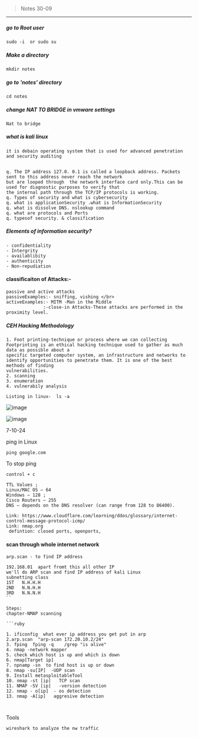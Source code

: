  >  Notes  30-09

---
##### go to Root user
```
sudo -i  or sudo su
```
#####  Make a directory 
```
mkdir notes
```
#####  go to 'notes'  directory
```
cd notes
```
##### change NAT TO BRIDGE in vmware settings
```
Nat to bridge
```


##### what is kali linux

```
it is debain operating system that is used for advanced penetration and security auditing  
```

```

q. The IP address 127.0. 0.1 is called a loopback address. Packets sent to this address never reach the network
but are looped through  the network interface card only.This can be used for diagnostic purposes to verify that
the internal path through the TCP/IP protocols is working.
q. Types of security and what is cybersecurity
q. what is applicationSecurity .what is InformationSecurity
q. what is dissolve DNS. nslookup command
q. what are protocols and Ports
q. typesof security. & classification

```

##### Elements of information security?
```
- confidentiality
- Intergrity
- availablibity
- authenticity
- Non-repudiation
```


#### classificaiton of Attacks:-
```
passive and active attacks
passiveExamples:- sniffing, vishing </br>
activeExamples:- MITM -Man in the Middle
              :-close-in Attacks-These attacks are performed in the proximity level.

```
 ##### CEH Hacking Methodology
```
1. Foot printing-technique or process where we can collecting Footprinting is an ethical hacking technique used to gather as much data as possible about a
specific targeted computer system, an infrastructure and networks to identify opportunities to penetrate them. It is one of the best methods of finding
vulnerabilities.
2. scanning
3. enumeration
4. vulnerabily analysis
```

```
Listing in linux-  ls -a
```
![image](https://github.com/user-attachments/assets/2bfdf185-4315-48c3-b46c-8532ff0dbf1c)


![image](https://github.com/user-attachments/assets/94d9addb-c054-4059-bfc7-1dad04204390)

7-10-24

ping in Linux
```
ping google.com 

```
To stop ping
```
control + c  
```

```
TTL Values ;
Linux/MAC OS – 64 
Windows – 128 ;
Cisco Routers – 255 
DNS – depends on the DNS resolver (can range from 128 to 86400).
```
```
Link: https://www.cloudflare.com/learning/ddos/glossary/internet-control-message-protocol-icmp/
Link: nmap.org
 defintion: closed ports, openports, 
```
#### scan through whole internet network
```
arp.scan - to find IP address 
```

```
192.168.01  apart fromt this all other IP 
we'll do ARP scan and find IP address of kali Linux
subnetting class
1ST   N.H.H.H
2ND   N.N.H.H
3RD   N.N.N.H
``

Steps:
chapter-NMAP scanning

```ruby

1. ificonfig  what ever ip address you get put in arp
2.arp.scan  "arp-scan 172.20.10.2/24"
3. fping  fping -q    /grep "is alive"
4. nmap -network mapper
5. check which host is up and which is down
6. nmap[Target ip]
7. npnamp -sn  to find host is up or down
8. nmap -su[IP]  -UDP scan
9. Install metasploitableTool
10. nmap -st [ip]   TCP scan
11. NMAP -SV [ip]   -version detection
12. nmap - o[ip]  - os detection
13. nmap -A[ip]   aggresive detection



```
Tools
```
wireshark to analyze the nw traffic

```
